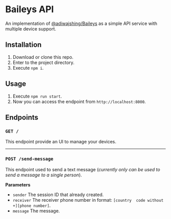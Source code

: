 # Baileys API

An implementation of [@adiwajshing/Baileys](https://github.com/adiwajshing/Baileys) as a simple API service with multiple device support.

## Installation

1. Download or clone this repo.
2. Enter to the project directory.
3. Execute ``npm i``.

## Usage
1. Execute ``npm run start``.
2. Now you can access the endpoint from ``http://localhost:8000``.

## Endpoints
### ``GET /``
This endpoint provide an UI to manage your devices.

---

### ``POST /send-message``
This endpoint used to send a text message (*currently only can be used to send a message to a single person*).

**Parameters**
+ ``sender`` The session ID that already created.
+ ``receiver`` The receiver phone number in format: ``[country  code without +][phone number]``.
+ ``message`` The message.